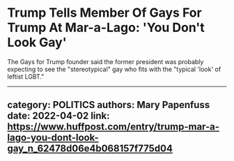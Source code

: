 # Trump Tells Member Of Gays For Trump At Mar-a-Lago: 'You Don't Look Gay'

The Gays for Trump founder said the former president was probably expecting to see the "stereotypical" gay who fits with the "typical 'look' of leftist LGBT."

---
category: POLITICS
authors: Mary Papenfuss
date: 2022-04-02
link: https://www.huffpost.com/entry/trump-mar-a-lago-you-dont-look-gay_n_62478d06e4b068157f775d04
---
